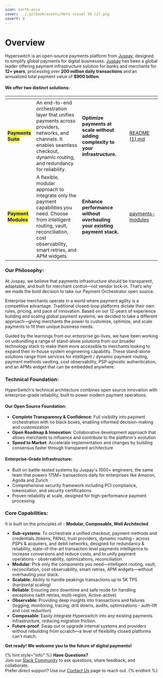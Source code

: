 ```yaml
---
icon: earth-asia
cover: ../.gitbook/assets/Hero visual V6 (2).png
coverY: 0
---
```


# Overview

Hyperswitch is an open-source payments platform from [Juspay](https://juspay.io/us), designed to simplify global payments for digital businesses. [Juspay](https://juspay.io/us) has been a global leader offering payment infrastructure solution for banks and merchants for **12+ years**, processing over **200 million daily transactions** and an annualized total payment value of **$900 billion**.

#### We offer two distinct solutions:

<table data-card-size="large" data-view="cards"><thead><tr><th></th><th></th><th></th><th data-hidden></th><th data-hidden data-card-target data-type="content-ref"></th></tr></thead><tbody><tr><td><h4><mark style="color:blue;"><strong>Payments Suite</strong></mark></h4></td><td>An end-to-end orchestration layer that unifies payments across providers, networks, and channels. It enables seamless checkout, dynamic routing, and redundancy for reliability.</td><td><strong>Optimize payments at scale without adding complexity to your infrastructure.</strong></td><td></td><td><a href="../README (1).md">README (1).md</a></td></tr><tr><td><h4><mark style="color:blue;"><strong>Payment Modules</strong></mark></h4></td><td>A flexible, modular approach to integrate only the payment capabilities you need. Choose from intelligent routing, vault, reconciliation, cost observability, smart retries, and APM widgets.</td><td><strong>Enhance performance without overhauling your existing payment stack.</strong></td><td></td><td><a href="payments-modules/">payments-modules</a></td></tr></tbody></table>

### **Our Philosophy:**

At Juspay, we believe that payments infrastructure should be transparent, adaptable, and built for merchant control—not vendor lock-in. That’s why we made the bold decision to take our Payment Orchestrator open source.

Enterprise merchants operate in a world where payment agility is a competitive advantage. Traditional closed-loop platforms dictate their own rules, pricing, and pace of innovation. Based on our 12-years of experience building and scaling global payment systems, we decided to take a different approach—giving merchants the power to customize, optimize, and scale payments to fit their unique business needs.

Guided by the learnings from our enterprise go-lives, we have been working on unbundling a range of stand-alone solutions from our broader technology stack to make them more accessible to merchants looking to expand their in-house system engineering capability. These stand-alone solutions range from services for intelligent / dynamic payment routing, payment methods vaulting, cost observability, PSP-agnostic authentication, and an APMs widget that can be embedded anywhere.

### Technical Foundation:

HyperSwitch's technical architecture combines open source innovation with enterprise-grade reliability, built to power modern payment operations.

#### Our Open Source Foundation:

* **Complete Transparency & Confidence**: Full visibility into payment orchestration with no black boxes, enabling informed decision-making and customization
* **Open Roadmap & Innovation**: Collaborative development approach that allows merchants to influence and contribute to the platform's evolution
* **Speed to Market**: Accelerate implementation and changes by building consensus faster through transparent architecture

#### Enterprise-Grade Infrastructure:

* Built on battle-tested systems by Juspay's 1000+ engineers, the same team that powers 175M+ transactions daily for enterprises like Amazon, Agoda and Zurich
* Comprehensive security framework including PCI compliance, tokenization, and security certifications
* Proven reliability at scale, designed for high-performance payment processing

### Core Capabilities:

It is built on the principles of - **Modular, Composable, Well Architected**

* **Sub-systems**: To orchestrate a unified checkout, payment methods and credentials (tokens, PANs), trust providers, dynamic routing - across PSPs & acquirers, and debit networks, designed for redundancy & reliability, state-of-the-art transaction level payments intelligence to increase conversions and reduce costs, and to unify payment operations - observability, optimizations, reconciliation.
* **Modular**: Pick only the components you need—intelligent routing, vault, reconciliation, cost observability, smart retries, APM widgets—without overhauling your stack.
* **Scalable**: Ability to handle peakings transactions up to 5K TPS (horizontal scaling)
* **Reliable**: Ensuring zero downtime and safe mode for handling exceptions (with retries, multi-region, Active-active)
* **Observable**: Providing deep insights into transactions and failures (logging, monitoring, tracing, drill downs, audits, optimizations - auth-lift and cost reduction)
* **Composable**: Easily integrate Hyperswitch into any existing payments infrastructure, reducing migration friction.
* **Future-proof**: Swap out or upgrade internal systems and providers without rebuilding from scratch—a level of flexibility closed platforms can’t match.

**Get ready! We welcome you to the future of digital payments!**

{% hint style="info" %}
**Have Questions?**\
Join our [Slack Community](https://join.slack.com/t/hyperswitch-io/shared_invite/zt-2jqxmpsbm-WXUENx022HjNEy~Ark7Orw) to ask questions, share feedback, and collaborate.\
Prefer direct support? Use our [Contact Us](https://hyperswitch.io/contact-us) page to reach out.
{% endhint %}
